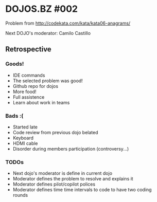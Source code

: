 DOJOS.BZ #002
=============

Problem from http://codekata.com/kata/kata06-anagrams/

Next DOJO's moderator: Camilo Castillo

Retrospective
-------------

### Goods!
* IDE commands
* The selected problem was good!
* Github repo for dojos
* More food!
* Full assistence
* Learn about work in teams

### Bads :(
* Started late
* Code review from previous dojo belated
* Keyboard
* HDMI cable
* Disorder during members participation (controversy...)

### TODOs
* Next dojo's moderator is define in current dojo
* Moderator defines the problem to resolve and explains it
* Moderator defines pilot/copilot polices
* Moderator defines time time intervals to code to have two coding rounds
